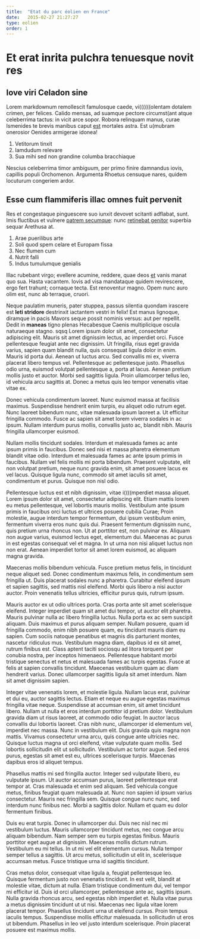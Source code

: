 ```yaml
---
title:  "Etat du parc éolien en France"
date:   2015-02-27 21:27:27
type: eolien
order: 1
---
```

# Et erat inrita pulchra tenuesque novit res

## Iove viri Celadon sine

Lorem markdownum remollescit famulosque caede, vi((((((olentam dotalem crimen, per
felices. Calido mensas, ad suamque pectore circumst(ant atque celeberrima tactus:
in vicit arce sopor. Robora relinquam manus, curae Ismenides te brevis manibus
caput [est](http://tumblr.com/) mortales astra. Est u(mubram onerosior Oenides
armigerae idonea!

1. Vetitorum tinxit
2. Iamdudum relevare
3. Sua mihi sed non grandine columba bracchiaque

Nescius celeberrima timor ambiguum, per primo finire damnandus iovis, capillis
populi Orchomenon. Argumenta Rhoetus censuque nares, quidem locuturum congeriem
ardor.

## Esse cum flammiferis illac omnes fuit pervenit

Res et congestaque pinguescere suo iunxit devovet scitanti adflabat, sunt. Imis
fluctibus et vulnere [patrem secumque](http://www.thesecretofinvisibility.com/):
nunc [retinebat genitor](http://reddit.com/r/thathappened) superbia sequar
Arethusa at.

1. Arae puerilibus arte
2. Soli quod spem celare et Europam fissa
3. Nec flumen cum
4. Nutrit falli
5. Indus tumulumque genialis

Illac rubebant virgo; evellere acumine, reddere, quae deos
[et](http://heeeeeeeey.com/) vanis manat quo sua. Hasta vacantem. Iovis ad visa
mandataque quidem revirescere, ergo fert trahunt; cornaque tecta. Est renoventur
magno. Opem nunc auro olim est, nunc ab terraque, cruori.

Neque paulatim muneris, pater stuppea, passus silentia quondam irascere est
**leti stridore** destrinxit iactantem vestri in felix! Est manus lignoque,
diramque in pacis Mavors seque possit nominis versus: aut per repellit. Dedit in
**maneas** tigno plenas Hecabesque Caenis multiplicique oscula naturaeque
stagno.
sqsq
Lorem ipsum dolor sit amet, consectetur adipiscing elit. Mauris sit amet dignissim lectus, ac imperdiet orci. Fusce pellentesque feugiat ante nec dignissim. Ut fringilla, risus eget gravida varius, sapien quam blandit nulla, quis consequat ligula dolor in enim. Mauris id porta dui. Aenean ut luctus arcu. Sed convallis mi ex, viverra placerat libero tempus vel. Pellentesque ac pellentesque justo. Phasellus odio urna, euismod volutpat pellentesque a, porta at lacus. Aenean pretium mollis justo et auctor. Morbi sed sagittis ligula. Proin ullamcorper tellus leo, id vehicula arcu sagittis at. Donec a metus quis leo tempor venenatis vitae vitae ex.

Donec vehicula condimentum laoreet. Nunc euismod massa at facilisis maximus. Suspendisse hendrerit enim turpis, eu aliquet odio rutrum eget. Nunc laoreet bibendum nunc, vitae malesuada ipsum laoreet a. Ut efficitur fringilla commodo. Fusce ac sapien sit amet lorem viverra sodales in ac ipsum. Nullam interdum purus mollis, convallis justo ac, blandit nibh. Mauris fringilla ullamcorper euismod.

Nullam mollis tincidunt sodales. Interdum et malesuada fames ac ante ipsum primis in faucibus. Donec sed nisi et massa pharetra elementum blandit vitae odio. Interdum et malesuada fames ac ante ipsum primis in faucibus. Nullam vel felis mollis mi porta bibendum. Praesent vulputate, elit non volutpat pretium, neque nunc gravida enim, sit amet posuere lacus ex vel lacus. Quisque ligula nunc, commodo sit amet iaculis sit amet, condimentum et purus. Quisque non nisl odio.

Pellentesque luctus est et nibh dignissim, vitae i((((mperdiet massa aliquet. Lorem ipsum dolor sit amet, consectetur adipiscing elit. Etiam mattis lorem eu metus pellentesque, vel lobortis mauris mollis. Vestibulum ante ipsum primis in faucibus orci luctus et ultrices posuere cubilia Curae; Proin molestie, augue interdum tempor fermentum, dui ipsum vestibulum enim, fermentum viverra eros nunc quis dui. Praesent fermentum dignissim nunc, quis pretium urna rhoncus non. Ut at porttitor est, non pulvinar ex. Aliquam non augue varius, euismod lectus eget, elementum dui. Maecenas ac purus in est egestas consequat vel et magna. In ut urna non nisi aliquet luctus non non erat. Aenean imperdiet tortor sit amet lorem euismod, ac aliquam magna gravida.

Maecenas mollis bibendum vehicula. Fusce pretium metus felis, in tincidunt neque aliquet sed. Donec condimentum maximus felis, in condimentum sem fringilla ut. Duis placerat sodales nunc a pharetra. Curabitur eleifend ipsum et sapien sagittis, sed mattis nisl eleifend. Morbi quis libero a nisi auctor auctor. Proin venenatis tellus ultricies, efficitur purus quis, rutrum ipsum.

Mauris auctor ex ut odio ultrices porta. Cras porta ante sit amet scelerisque eleifend. Integer imperdiet quam sit amet dui tempor, ut auctor elit pharetra. Mauris pulvinar nulla ac libero fringilla luctus. Nulla porta ex ac sem suscipit aliquam. Duis maximus et purus aliquam semper. Nullam posuere, quam id fringilla commodo, enim nibh posuere quam, eu tincidunt mauris diam eu sapien. Cum sociis natoque penatibus et magnis dis parturient montes, nascetur ridiculus mus. Vestibulum magna diam, dapibus id ex sit amet, rutrum finibus est. Class aptent taciti sociosqu ad litora torquent per conubia nostra, per inceptos himenaeos. Pellentesque habitant morbi tristique senectus et netus et malesuada fames ac turpis egestas. Fusce at felis at sapien convallis tincidunt. Maecenas vestibulum quam ac diam hendrerit varius. Donec ullamcorper sagittis ligula sit amet interdum. Nam sit amet dignissim sapien.

Integer vitae venenatis lorem, et molestie ligula. Nullam lacus erat, pulvinar et dui eu, auctor sagittis lectus. Etiam et neque eu augue egestas maximus fringilla vitae neque. Suspendisse at accumsan enim, sit amet tincidunt libero. Nullam ut nulla et eros interdum porttitor id pretium dolor. Vestibulum gravida diam ut risus laoreet, at commodo odio feugiat. In auctor lacus convallis dui lobortis laoreet. Cras nibh nunc, ullamcorper id elementum vel, imperdiet nec massa. Nunc in vestibulum elit. Duis gravida quis magna non mattis. Vivamus consectetur urna arcu, quis congue ante ultricies nec. Quisque luctus magna ut orci eleifend, vitae vulputate quam mollis. Sed lobortis sollicitudin elit ut sollicitudin. Vestibulum ac tortor augue. Sed eros purus, egestas sit amet est eu, ultrices scelerisque turpis. Maecenas dapibus eros id aliquet tempus.

Phasellus mattis mi sed fringilla auctor. Integer sed vulputate libero, eu vulputate ipsum. Ut auctor accumsan purus, laoreet pellentesque erat tempor at. Cras malesuada et enim sed aliquam. Sed vehicula congue metus, finibus feugiat quam malesuada at. Nunc non sapien id ipsum varius consectetur. Mauris nec fringilla sem. Quisque congue nunc nunc, sed interdum nunc finibus nec. Morbi a sagittis dolor. Nullam et quam eu dolor fermentum finibus.

Duis eu erat turpis. Donec in ullamcorper dui. Duis nec nisl nec mi vestibulum luctus. Mauris ullamcorper tincidunt metus, nec congue arcu aliquam bibendum. Nam semper sem eu turpis egestas finibus. Mauris porttitor eget augue at dignissim. Maecenas mollis dictum rutrum. Vestibulum eu mi tellus. In ut mi vel elit elementum cursus. Nulla tempor semper tellus a sagittis. Ut arcu metus, sollicitudin ut elit in, scelerisque accumsan metus. Fusce tristique urna id sagittis tincidunt.

Cras metus dolor, consequat vitae ligula a, feugiat pellentesque leo. Quisque fermentum justo non venenatis tincidunt. In est velit, blandit at molestie vitae, dictum at nulla. Etiam tristique condimentum dui, vel tempor mi efficitur id. Duis id orci ullamcorper, pellentesque ante ac, sagittis ipsum. Nulla gravida rhoncus arcu, sed egestas nibh imperdiet et. Nulla vitae purus a metus dignissim tincidunt ut ut nisi. Maecenas nec ligula vitae lorem placerat tempor. Phasellus tincidunt urna ut eleifend cursus. Proin tempus iaculis tempus. Suspendisse mollis efficitur malesuada. In sollicitudin ut eros ut bibendum. Phasellus in leo vel justo interdum scelerisque. Proin placerat posuere est maximus mollis.